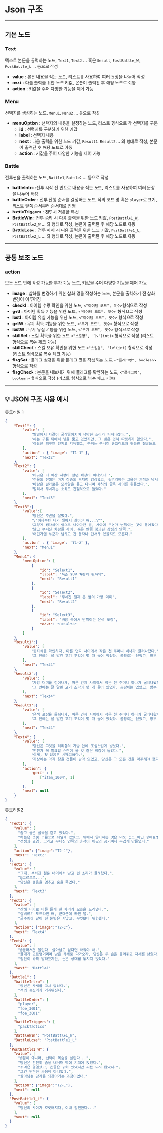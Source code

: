 # **Json 구조**

---

## 기본 노드

### Text
텍스트 본문을 출력하는 노드, `Text1`, `Text2` ... 혹은 `Result`, `PostBattle_W`, `PostBattle_L` ... 등으로 작성
- **value** : 본문 내용을 적는 노드, 리스트를 사용하여 여러 문장을 나누어 작성  
- **next** : 다음 출력을 위한 노드 키값, 본문이 출력된 후 해당 노드로 이동  
- **action** : 키값을 주어 다양한 기능을 제어 가능  

### Menu
선택지를 생성하는 노드, `Menu1`, `Menu2` ... 등으로 작성  
- **menuOption** : 선택지의 내용을 설정하는 노드, 리스트 형식으로 각 선택지를 구분  
  - **id** : 선택지를 구분하기 위한 키값  
  - **label** : 선택지 내용  
  - **next** : 다음 출력을 위한 노드 키값, `Result1`, `Result2` ... 의 형태로 작성, 본문이 출력된 후 해당 노드로 이동  
  - **action** : 키값을 주어 다양한 기능을 제어 가능

### Battle
전투씬을 출력하는 노드, `Battle1`, `Battle2` ... 등으로 작성 
- **battleIntro** :전투 시작 전 인트로 내용을 적는 노드, 리스트를 사용하여 여러 문장을 나누어 작성
- **battleOrder** : 전투 진행 순서를 결정하는 노드, 적의 코드 명 혹은 `player`로 표기, 리스트 앞쪽 순서부터 순서대로 진행
- **battleTriggers** : 전투시 적용할 특성
- **BattleWin** : 전투 승리 시 다음 출력을 위한 노드 키값, `PostBattle1_W`, `PostBattle2_W` ... 의 형태로 작성, 본문이 출력된 후 해당 노드로 이동
- **BattleLose** : 전투 패배 시 다음 출력을 위한 노드 키값, `PostBattle1_L`, `PostBattle2_L` ... 의 형태로 작성, 본문이 출력된 후 해당 노드로 이동

---

## 공통 보조 노드

### action
모든 노드 안에 작성 가능한 부가 기능 노드, 키값을 주어 다양한 기능을 제어 가능  
- **image** : 삽화를 변경하기 위한 삽화 명을 작성하는 노드, 본문을 출력하기 전 삽화 변경이 이루어짐
- **checkI** : 아이템 수량 확인을 위한 노드, `<"아이템 코드", 갯수>`형식으로 작성 
- **getI** : 아이템 획득 기능을 위한 노드, `<"아이템 코드", 갯수>` 형식으로 작성  
- **lostI** : 아이템 유실 기능을 위한 노드, `<"아이템 코드", 갯수>` 형식으로 작성
- **getW** : 무기 획득 기능을 위한 노드, `<"무기 코드", 갯수>` 형식으로 작성  
- **lostW** : 무기 유실 기능을 위한 노드, `<"무기 코드", 갯수>` 형식으로 작성
- **skillSet** : 스킬 획득을 위한 노드 `<"스킬명", 'lv'(int)>` 형식으로 작성 (리스트 형식으로 복수 체크 가능)
- **skillCheck** : 스킬 보유 확인을 위한 노드 `<"스킬명", 'lv'(int)` 형식으로 작성 (리스트 형식으로 복수 체크 가능)
- **flagSet** : 플래그 설정을 위한 플래그 명을 작성하는 노드, `<"플래그명", boolean>` 형식으로 작성  
- **flagCheck** : 본문을 내보내기 위해 플래그를 확인하는 노드, `<"플래그명", boolean>` 형식으로 작성 (리스트 형식으로 복수 체크 가능)



---

## 💡 JSON 구조 사용 예시

튜토리얼 1
```json
{
	"Text1": {
		"value": [
			"발밑에서 자갈이 굴러떨어지며 삭막한 소리가 퍼져나갔다.",
			"해는 구름 뒤에서 빛을 뿜고 있었지만, 그 빛은 전혀 따뜻하지 않았다.",
			"하늘은 희뿌연 먼지로 가득했고, 주위는 무너진 콘크리트와 뒤틀린 철골들로 뒤엉켜 있었다."
		],
		"action" : { "image": "T1-1" },
		"next": "Text2"
	},
	"Text2": {
		"value": [
			"이곳은 더 이상 사람이 살던 세상이 아니었다.",
			"건물의 잔해는 마치 짐승의 뼈처럼 앙상했고, 길거리에는 그을린 흔적과 낙서, 깨진 유리창들이 가득했다.",
			"바람은 날카로운 모래알을 몰고 다니며 폐허의 골목 사이를 휘돌았다.",
			"멀리서 무너지는 소리도 간헐적으로 들렸다."
		],
		"next": "Text3"
	},
	"Text3":{
		"value":[
			"당신은 주변을 살폈다.",
			"\"이제부턴 내가 알아서 살아야 해...\"",
			"그렇게 생각하며 앞으로 나아가던 중, 시야에 무언가 번뜩이는 것이 들어왔다.",
			"낡고 부서진 차량들 사이, 혹은 반쯤 붕괴된 상점의 안쪽.",
			"어딘가엔 누군가 남기고 간 물자나 단서가 있을지도 모른다."
		],
		"action" : { "image": "T1-2" },
		"next": "Menu1"
	},
	"Menu1": {
		"menuOption": [
			{
				"id": "Select1",
				"label": "녹슨 SUV 차량의 뒷좌석",
				"next": "Result1"
			},
			{
				"id": "Select2",
				"label": "무너진 철제 문 옆의 가방 더미",
				"next": "Result2"
			},
			{
				"id": "Select3",
				"label": "바람 속에서 반짝이는 은색 포장",
				"next": "Result3"
			}
		]
	},
	"Result1":{
		"value": [
			"뒷좌석을 확인하자, 마른 먼지 사이에서 작은 천 주머니 하나가 굴러나왔다.",
			"그 안에는 잘 말린 고기 조각이 몇 개 들어 있었다. 곰팡이는 없었고, 방부 처리 덕분에 상태도 양호했다."
		],
		"next": "Text4"
	},
	"Result2":{
		"value": [
			"가방 더미를 걷어내자, 마른 먼지 사이에서 작은 천 주머니 하나가 굴러나왔다.",
			"그 안에는 잘 말린 고기 조각이 몇 개 들어 있었다. 곰팡이는 없었고, 방부 처리 덕분에 상태도 양호했다."
		],
		"next": "Text4"
	},
	"Result3":{
		"value": [
			"은색 포장을 들춰내자, 마른 먼지 사이에서 작은 천 주머니 하나가 굴러나왔다.",
			"그 안에는 잘 말린 고기 조각이 몇 개 들어 있었다. 곰팡이는 없었고, 방부 처리 덕분에 상태도 양호했다."
		],
		"next": "Text4"
	},
	"Text4": {
		"value": [
			"당신은 그것을 허리춤의 가방 안에 조심스럽게 넣었다.",
			"언젠가 꼭 필요할 순간이 올 것 같은 예감이 들었다.",
			"이제, 첫 걸음은 시작되었다.",
			"지상에는 아직 찾을 것들이 남아 있었고, 당신은 그 모든 것을 마주해야 했다."
		],
		"action": {
			"getI" : [
				["item_1004", 1]
			]
		},
		"next": null
	}
}
```

튜토리얼2
```json
{
  "Text1": {
    "value": [
      "좁고 굽은 골목을 걷고 있었다.",
      "하늘은 잿빛 구름으로 뒤덮여 있었고, 위에서 떨어지는 것은 비도 눈도 아닌 정체불명의 미세 입자들이었다.",
      "전쟁과 오염, 그리고 무너진 인류의 흔적이 이곳의 공기마저 무겁게 만들었다."
    ],
    "action": {"image":"T2-1"},
    "next": "Text2"
  },
  "Text2": {
    "value": [
      "그때, 부서진 철문 너머에서 낮고 쉰 소리가 들려왔다.",
      "@그르르르...",
      "당신은 걸음을 멈추고 숨을 죽였다."
    ],
    "next": "Text3"
  },
  "Text3": {
    "value": [
      "잔해 너머로 마른 들개 한 마리가 모습을 드러냈다.",
      "갈비뼈가 도드라진 배, 군데군데 빠진 털.",
      "굶주림에 날이 선 눈빛은 사납고, 무엇보다 위험했다."
    ],
    "action": {"image":"T2-2"},
    "next": "Text4"
  },
  "Text4": {
    "value": [
      "@물러서면 물린다. 살아남고 싶다면 싸워야 해.",
      "들개가 으르렁거리며 낮은 자세로 다가오자, 당신은 두 손을 움켜쥐고 자세를 낮췄다.",
      "입안이 바짝 말라왔지만, 눈은 상대를 놓치지 않았다."
    ],
    "next": "Battle1"
  },
  "Battle1": {
    "battleIntro": [
      "당신은 자세를 고쳐 잡았다.",
      "적의 숨소리가 가까워진다."
    ],
    "battleOrder": [
      "player",
      "foe_3001",
      "foe_3001"
    ],
    "battleTriggers": [
      "packTactics"
    ],
    "BattleWin": "PostBattle1_W",
    "BattleLose": "PostBattle1_L"
  },
  "PostBattle1_W": {
    "value": [
      "@힘이 아니라, 선택이 목숨을 살린다...",
      "당신은 천천히 숨을 내쉬며 벽에 기대어 앉았다.",
      "주먹은 얼얼했고, 손등은 긁혀 있었지만 피는 나지 않았다.",
      "그건 단순한 싸움이 아니었다.",
      "살아남는 감각을 되찾아가는 과정이었다."
    ],
    "action": {"image":"T2-1"},
    "next": null
  },
  "PostBattle1_L": {
    "value": [
      "당신의 시야가 흐릿해지다, 이내 암전한다..."
    ],
    "next": null
  }
}
